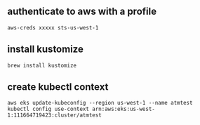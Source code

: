 ## authenticate to aws with a profile

```
aws-creds xxxxx sts-us-west-1
```

## install kustomize

```
brew install kustomize
```

## create kubectl context

```
aws eks update-kubeconfig --region us-west-1 --name atmtest
kubectl config use-context arn:aws:eks:us-west-1:111664719423:cluster/atmtest
```


